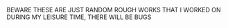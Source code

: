   BEWARE THESE ARE JUST RANDOM ROUGH WORKS THAT I WORKED ON DURING MY LEISURE TIME, THERE WILL BE BUGS
